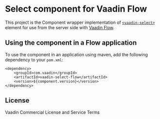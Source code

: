 # Select component for Vaadin Flow

This project is the Component wrapper implementation of [`<vaadin-select>`](https://github.com/vaadin/vaadin-select)
element for use from the server side with [Vaadin Flow](https://github.com/vaadin/flow).

## Using the component in a Flow application

To use the component in an application using maven,
add the following dependency to your `pom.xml`:
```
<dependency>
    <groupId>com.vaadin</groupId>
    <artifactId>vaadin-select-flow</artifactId>
    <version>${component.version}</version>
</dependency>
```

## License

Vaadin Commercial License and Service Terms
